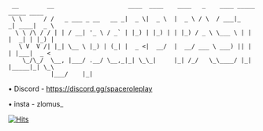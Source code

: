 ```
 __        __                     ____  ____    ____   _    ____ _____ _____ ____  
 \ \      / /   _ ___ _ __   __ _|  _ \|  _ \  |  _ \ / \  / ___|_   _| ____|  _ \ 
  \ \ /\ / / | | / __| '_ \ / _` | |_) | |_) | | |_) / _ \ \___ \ | | |  _| | |_) |
   \ V  V /| |_| \__ \ |_) | (_| |  _ <|  __/  |  __/ ___ \ ___) || | | |___|  _ < 
    \_/\_/  \__, |___/ .__/ \__,_|_| \_\_|     |_| /_/   \_\____/ |_| |_____|_| \_\
            |___/    |_| 
```

• Discord - https://discord.gg/spaceroleplay

• insta - zlomus_
<!--
**Zlomus/Zlomus** is a ✨ _special_ ✨ repository because its `README.md` (this file) appears on your GitHub profile.

Here are some ideas to get you started:

- 🔭 I’m currently working on ...
- 🌱 I’m currently learning ...
- 👯 I’m looking to collaborate on ...
- 🤔 I’m looking for help with ...
- 💬 Ask me about ...
- 📫 How to reach me: ...
- 😄 Pronouns: ...
- ⚡ Fun fact: ...
-->


[![Hits](https://hits.seeyoufarm.com/api/count/incr/badge.svg?url=https%3A%2F%2Fgithub.com%2Fzlomus&count_bg=%23000000&title_bg=%23000000&icon=github.svg&icon_color=%23FFFFFF&title=Total+views&edge_flat=true)](https://hits.seeyoufarm.com)
